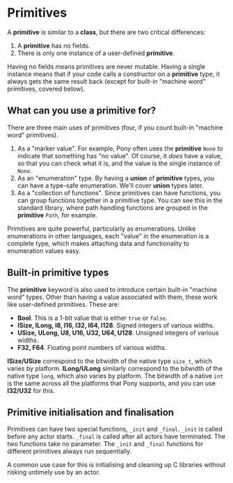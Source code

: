 # Primitives

A __primitive__ is similar to a __class__, but there are two critical differences:

1. A __primitive__ has no fields.
2. There is only one instance of a user-defined __primitive__.

Having no fields means primitives are never mutable. Having a single instance means that if your code calls a constructor on a __primitive__ type, it always gets the same result back (except for built-in "machine word" primitives, covered below).

## What can you use a __primitive__ for?

There are three main uses of primitives (four, if you count built-in "machine word" primitives).

1. As a "marker value". For example, Pony often uses the __primitive__ `None` to indicate that something has "no value". Of course, it _does_ have a value, so that you can check what it is, and the value is the single instance of `None`.
2. As an "enumeration" type. By having a __union__ of __primitive__ types, you can have a type-safe enumeration. We'll cover __union__ types later.
3. As a "collection of functions". Since primitives can have functions, you can group functions together in a primitive type. You can see this in the standard library, where path handling functions are grouped in the __primitive__ `Path`, for example.

Primitives are quite powerful, particularly as enumerations. Unlike enumerations in other languages, each "value" in the enumeration is a complete type, which makes attaching data and functionality to enumeration values easy.

## Built-in primitive types

The __primitive__ keyword is also used to introduce certain built-in "machine word" types. Other than having a value associated with them, these work like user-defined primitives. These are:

* __Bool__. This is a 1-bit value that is either `true` or `false`.
* __ISize, ILong, I8, I16, I32, I64, I128__. Signed integers of various widths.
* __USize, ULong, U8, U16, U32, U64, U128__. Unsigned integers of various widths.
* __F32, F64__. Floating point numbers of various widths.

__ISize/USize__ correspond to the bitwidth of the native type `size_t`, which varies by platform. __ILong/ULong__ similarly correspond to the bitwidth of the native type `long`, which also varies by platform. The bitwidth of a native `int` is the same across all the platforms that Pony supports, and you can use __I32/U32__ for this.

## Primitive initialisation and finalisation

Primitives can have two special functions, `_init` and `_final`. `_init` is called before any actor starts. `_final` is called after all actors have terminated. The two functions take no parameter. The `_init` and `_final` functions for different primitives always run sequentially.

A common use case for this is initialising and cleaning up C libraries without risking untimely use by an actor.
